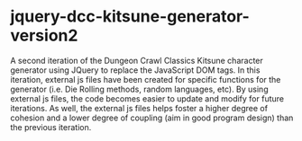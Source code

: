 # jquery-dcc-kitsune-generator-version2
A second iteration of the Dungeon Crawl Classics Kitsune character generator using JQuery to replace the JavaScript DOM tags. In this iteration, external js files have been created for specific functions for the generator (i.e. Die Rolling methods, random languages, etc).  By using external js files, the code becomes easier to update and modify for future iterations.  As well, the external js files helps foster a higher degree of cohesion and a lower degree of coupling (aim in good program design) than the previous iteration.  
